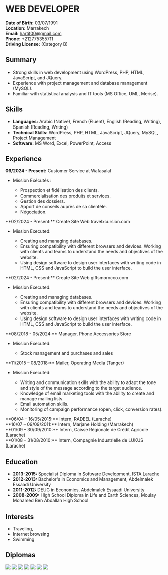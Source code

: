 # WEB DEVELOPER

**Date of Birth:** 03/07/1991  
**Location:** Marrakech  
**Email:** hartit00@gmail.com  
**Phone:** +212775355711<br>
**Driving License:** (Category B)

## Summary
- Strong skills in web development using WordPress, PHP, HTML, JavaScript, and JQuery.
- Experience with project management and database management (MySQL).
- Familiar with statistical analysis and IT tools (MS Office, UML, Merise).

## Skills
- **Languages:** Arabic (Native), French (Fluent), English (Reading, Writing), Spanish (Reading, Writing)
- **Technical Skills:** WordPress, PHP, HTML, JavaScript, JQuery, MySQL, Project Management
- **Software:** MS Word, Excel, PowerPoint, Access

## Experience
**06/2024 - Present:** Customer Service at Wafasalaf<br>
<ul>
  <li>Mission Exécutés :</li>
    <ul>
      <li>Prospection et fidélisation des clients.</li>
      <li>Commercialisation des produits et services.</li>
      <li>Gestion des dossiers.</li>
      <li>Apport de conseils auprès de sa clientèle.</li>
      <li>Négociation.</li>
    </ul>
</ul>
**02/2024 - Present:** Create Site Web travelxcursion.com<br>
<ul>
<li>Mission Executed:</li>
<ul>
<li>Creating and managing databases.</li>
<li>Ensuring compatibility with different browsers and devices. Working with clients and teams to understand the needs and objectives of the website.</li>
<li>Using design software to design user interfaces with writing code in HTML, CSS and JavaScript to build the user interface.</li>
</ul>
</ul>
**02/2024 - Present:** Create Site Web giftsmorocco.com<br>
<ul>
<li>Mission Executed:</li>
<ul>
<li>Creating and managing databases.</li>
<li>Ensuring compatibility with different browsers and devices. Working with clients and teams to understand the needs and objectives of the website.</li>
<li>Using design software to design user interfaces with writing code in HTML, CSS and JavaScript to build the user interface.</li>
</ul>
</ul>
**08/2018 - 05/2024:** Manager, Phone Accessories Store<br>
<ul>
<li>Mission Executed:</li>
<ul>
<li>Stock management and purchases and sales</li>
</ul>
</ul>
**11/2015 – 08/2018:** Mailer, Operating Media (Tanger)<br>
<ul>
<li>Mission Executed:</li>
<ul>
<li>Writing and communication skills with the ability to adapt the tone and style of the message according to the target audience.</li>
<li>Knowledge of email marketing tools with the ability to create and manage mailing lists.</li>
<li>Email automation skills.</li>
<li>Monitoring of campaign performance (open, click, conversion rates).</li>
</ul>
</ul>
**06/04 – 16/05/2015:** Intern, RADEEL (Larache)<br>
**16/07 – 09/09/2011:** Intern, Marjane Holding (Marrakech)<br>
**01/09 – 30/09/2010:** Intern, Caisse Régionale de Crédit Agricole (Larache)<br> 
**01/08 – 31/08/2010:** Intern, Compagnie Industrielle de LUKUS (Larache)<br>

## Education
- **2013-2015:** Specialist Diploma in Software Development, ISTA Larache
- **2012-2013:** Bachelor's in Economics and Management, Abdelmalek Essaadi University
- **2011-2012:** DEUG in Economics, Abdelmalek Essaadi University
- **2008-2009:** High School Diploma in Life and Earth Sciences, Moulay Mohamed Ben Abdallah High School

## Interests
- Traveling,
- Internet browsing
- Swimming

## Diplomas

<img src="./BACR.jpeg"/>
<img src="./BACV.jpeg"/>
<img src="./DEUG.jpeg"/>
<img src="./LICENCE.jpeg"/>
<img src="./DIPLOME.jpeg"/>
<img src="./TELE.jpeg"/>
<img src="./ATTIHS.jpeg"/>
